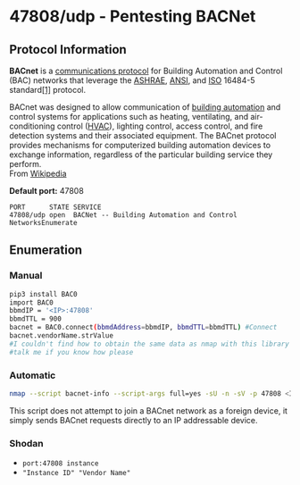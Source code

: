 # 47808/udp - Pentesting BACNet

## Protocol Information

**BACnet** is a [communications protocol](https://en.wikipedia.org/wiki/Communications\_protocol) for Building Automation and Control (BAC) networks that leverage the [ASHRAE](https://en.wikipedia.org/wiki/ASHRAE), [ANSI](https://en.wikipedia.org/wiki/ANSI), and [ISO](https://en.wikipedia.org/wiki/International\_Organization\_for\_Standardization) 16484-5 standard[\[1\]](https://en.wikipedia.org/wiki/BACnet#cite\_note-1) protocol.

BACnet was designed to allow communication of [building automation](https://en.wikipedia.org/wiki/Building\_automation) and control systems for applications such as heating, ventilating, and air-conditioning control ([HVAC](https://en.wikipedia.org/wiki/HVAC)), lighting control, access control, and fire detection systems and their associated equipment. The BACnet protocol provides mechanisms for computerized building automation devices to exchange information, regardless of the particular building service they perform.\
From [Wikipedia](https://en.wikipedia.org/wiki/BACnet)

**Default port:** 47808

```
PORT      STATE SERVICE
47808/udp open  BACNet -- Building Automation and Control NetworksEnumerate
```

## Enumeration

### Manual

```bash
pip3 install BAC0
import BAC0
bbmdIP = '<IP>:47808'
bbmdTTL = 900
bacnet = BAC0.connect(bbmdAddress=bbmdIP, bbmdTTL=bbmdTTL) #Connect
bacnet.vendorName.strValue
#I couldn't find how to obtain the same data as nmap with this library or any other
#talk me if you know how please
```

### Automatic

```bash
nmap --script bacnet-info --script-args full=yes -sU -n -sV -p 47808 <IP>
```

This script does not attempt to join a BACnet network as a foreign device, it simply sends BACnet requests directly to an IP addressable device.

### Shodan

* `port:47808 instance`
* `"Instance ID" "Vendor Name"`

